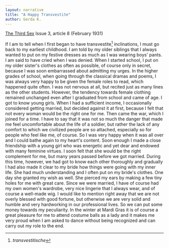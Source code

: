 ```yaml
---
layout: narrative
title: "A Happy Transvestite"
author: Gerda K.
---
```


[The Third Sex](/das-dritte-geschlecht/) Issue 3, article 8 (February 1931)

If I am to tell when I first began to have transvestite[^fn1] inclinations, I must go back to my earliest childhood. I am told by my older siblings that I always wanted to put on my festive dresses as much as I was wearing boys' pants. I am said to have cried when I was denied. When I started school, I put on my older sister's clothes as often as possible, of course only in secret, because I was soon embarrassed about admitting my urges. In the higher grades of school, when going through the classical dramas and poems, I was always very happy to be given the female roles to read, which happened quite often. I was not nervous at all, but recited just as many lines as the other students. However, the tendency towards female clothing remained unchanged even after I graduated from school and came of age. I got to know young girls. When I had a sufficient income, I occasionally considered getting married, but decided against it at first, because I felt that not every woman would be the right one for me. Then came the war, which I joined for a time. I have to say that it was not so much the danger that made me feel uncomfortable about the life of a soldier, but rather the lack of any comfort to which we civilized people are so attached, especially so for people who feel like me, of course. So I was very happy when it was all over and I could bathe again to my heart's content. Soon enough I made a close friendship with a young girl who was energetic and yet dear and endowed with many feminine virtues. I soon felt that she would be the right complement for me, but many years passed before we got married. During this time, however, we had got to know each other thoroughly and gradually I had also made it clear to my bride how things were going with my inner life. She had much understanding and I often put on my bride's clothes. One day she granted my wish as well. She pierced my ears by making a few tiny holes for me with great care. Since we were married, I have of course had my own women's wardrobe, very nice lingerie that I always wear, and of course a well-made wig. I would like to mention right away that we are not overly blessed with good fortune, but otherwise we are very solid and humble and very hardworking in our professional lives. So we can put some money towards my peculiarity. In the winter at Mardi Gras it is of course a great pleasure for me to attend costume balls as a lady and it makes me very proud when I am asked to dance without being recognized and can carry out my role to the end.

[^fn1]: _transvestitische_
